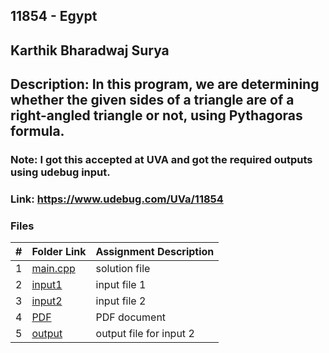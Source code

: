 ## 11854 - Egypt
## Karthik Bharadwaj Surya

## Description: In this program, we are determining whether the given sides of a triangle are of a right-angled triangle or not, using Pythagoras formula. 

### Note: I got this accepted at UVA and got the required outputs using udebug input. 
### Link: https://www.udebug.com/UVa/11854

### Files

|   #   | Folder Link                            | Assignment Description                               |
| :---: | -------------------------------------- | ---------------------------------------------------- |
|   1   | [main.cpp](./main.cpp)                 | solution file                                        |
|   2   | [input1](./in1.txt)                    | input file 1                                         |
|   3   | [input2](./in2.txt)                    | input file 2                                         |
|   4   | [PDF](./p11854.pdf)                    | PDF document                                         |
|   5   | [output](./output.txt)                 | output file for input 2                              |






